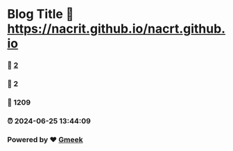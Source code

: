 # Blog Title :link: https://nacrit.github.io/nacrt.github.io 
### :page_facing_up: [2](https://nacrit.github.io/nacrt.github.io/tag.html) 
### :speech_balloon: 2 
### :hibiscus: 1209 
### :alarm_clock: 2024-06-25 13:44:09 
### Powered by :heart: [Gmeek](https://github.com/Meekdai/Gmeek)
